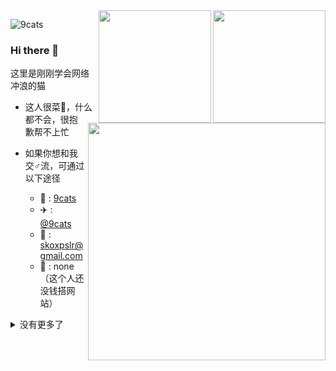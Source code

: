 <img align="right" src="https://img-blog.csdnimg.cn/20210226213308726.jpg" width='180px'>
<img align="right" src="https://img-blog.csdnimg.cn/20210226213359387.jpg" width='180px'>

![9cats](https://count.getloli.com/get/@:9cats?theme=rule34)

### Hi there 👋

这里是刚刚学会网络冲浪的猫

<img align="right" src="https://img-blog.csdnimg.cn/20210226213343878.jpg" width='380px'>

- 这人很菜🐓，什么都不会，很抱歉帮不上忙

- 如果你想和我交♂流，可通过以下途径
    - 🐧 : [9cats](http://wpa.qq.com/msgrd?v=3&uin=123337671&site=qq&menu=yes)
    - ✈️ : [@9cats](https://t.me/ninocats)
    - 📧 : <skoxpslr@gmail.com>
    - 🔗 : none（这个人还没钱搭网站）

<details markdown='1'><summary>没有更多了</summary>
我很穷<br>
但如果有活干，可以叫上我试试
</details>